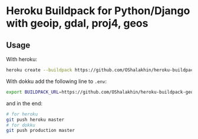 # Heroku Buildpack for Python/Django with geoip, gdal, proj4, geos

## Usage

With heroku:

```bash
heroku create --buildpack https://github.com/OShalakhin/heroku-buildpack-geodjango
```

With dokku add the following line to `.env`:

```bash
export BUILDPACK_URL=https://github.com/OShalakhin/heroku-buildpack-geodjango
```

and in the end:

```bash
# for heroku
git push heroku master
# for dokku
git push production master
```

